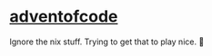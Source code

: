 # [adventofcode](http://adventofcode.com)

Ignore the nix stuff. Trying to get that to play nice. 🙈
